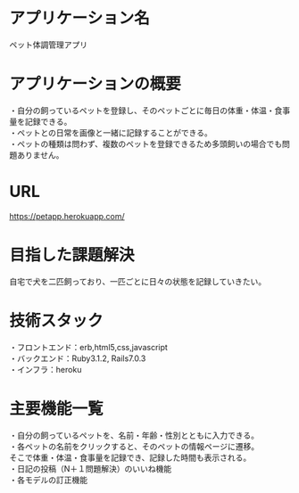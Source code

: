 # アプリケーション名
ペット体調管理アプリ

# アプリケーションの概要
・自分の飼っているペットを登録し、そのペットごとに毎日の体重・体温・食事量を記録できる。<br>
・ペットとの日常を画像と一緒に記録することができる。<br>
・ペットの種類は問わず、複数のペットを登録できるため多頭飼いの場合でも問題ありません。

# URL
https://petapp.herokuapp.com/

# 目指した課題解決
自宅で犬を二匹飼っており、一匹ごとに日々の状態を記録していきたい。

# 技術スタック
・フロントエンド：erb,html5,css,javascript<br>
・バックエンド：Ruby3.1.2, Rails7.0.3<br>
・インフラ：heroku 

# 主要機能一覧
・自分の飼っているペットを、名前・年齢・性別とともに入力できる。<br>
・各ペットの名前をクリックすると、そのペットの情報ページに遷移。<br>
そこで体重・体温・食事量を記録でき、記録した時間も表示される。<br>
・日記の投稿（N＋１問題解決）のいいね機能<br>
・各モデルの訂正機能

